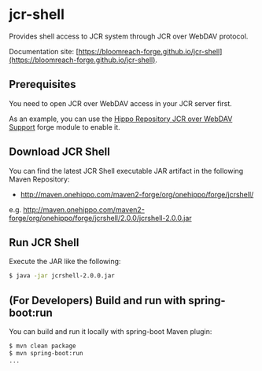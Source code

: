 # jcr-shell

Provides shell access to JCR system through JCR over WebDAV protocol.

Documentation site: [https://bloomreach-forge.github.io/jcr-shell](https://bloomreach-forge.github.io/jcr-shell).

## Prerequisites

You need to open JCR over WebDAV access in your JCR server first.

As an example, you can use the [Hippo Repository JCR over WebDAV Support](https://github.com/bloomreach-forge/hippo-jcr-over-webdav) forge module to enable it.

## Download JCR Shell

You can find the latest JCR Shell executable JAR artifact in the following Maven Repository:

- http://maven.onehippo.com/maven2-forge/org/onehippo/forge/jcrshell/

e.g. http://maven.onehippo.com/maven2-forge/org/onehippo/forge/jcrshell/2.0.0/jcrshell-2.0.0.jar

## Run JCR Shell

Execute the JAR like the following:

```bash
$ java -jar jcrshell-2.0.0.jar
```

## (For Developers) Build and run with spring-boot:run

You can build and run it locally with spring-boot Maven plugin:

```bash
$ mvn clean package
$ mvn spring-boot:run
...
```

